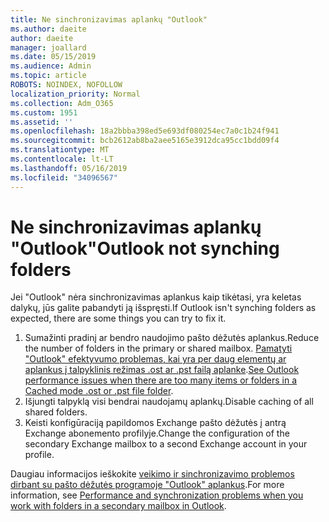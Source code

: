 ```yaml
---
title: Ne sinchronizavimas aplankų "Outlook"
ms.author: daeite
author: daeite
manager: joallard
ms.date: 05/15/2019
ms.audience: Admin
ms.topic: article
ROBOTS: NOINDEX, NOFOLLOW
localization_priority: Normal
ms.collection: Adm_O365
ms.custom: 1951
ms.assetid: ''
ms.openlocfilehash: 18a2bbba398ed5e693df080254ec7a0c1b24f941
ms.sourcegitcommit: bcb2612ab8ba2aee5165e3912dca95cc1bdd09f4
ms.translationtype: MT
ms.contentlocale: lt-LT
ms.lasthandoff: 05/16/2019
ms.locfileid: "34096567"
---
```

# <a name="outlook-not-synching-folders"></a><span data-ttu-id="d3788-102">Ne sinchronizavimas aplankų "Outlook"</span><span class="sxs-lookup"><span data-stu-id="d3788-102">Outlook not synching folders</span></span>

<span data-ttu-id="d3788-103">Jei "Outlook" nėra sinchronizavimas aplankus kaip tikėtasi, yra keletas dalykų, jūs galite pabandyti ją išspręsti.</span><span class="sxs-lookup"><span data-stu-id="d3788-103">If Outlook isn't synching folders as expected, there are some things you can try to fix it.</span></span>

1. <span data-ttu-id="d3788-104">Sumažinti pradinį ar bendro naudojimo pašto dėžutės aplankus.</span><span class="sxs-lookup"><span data-stu-id="d3788-104">Reduce the number of folders in the primary or shared mailbox.</span></span> <span data-ttu-id="d3788-105">[Pamatyti "Outlook" efektyvumo problemas, kai yra per daug elementų ar aplankus į talpyklinis režimas .ost ar .pst failą aplanke](https://support.microsoft.com/help/2768656).</span><span class="sxs-lookup"><span data-stu-id="d3788-105">[See Outlook performance issues when there are too many items or folders in a Cached mode .ost or .pst file folder](https://support.microsoft.com/help/2768656).</span></span>
2. <span data-ttu-id="d3788-106">Išjungti talpyklą visi bendrai naudojamų aplankų.</span><span class="sxs-lookup"><span data-stu-id="d3788-106">Disable caching of all shared folders.</span></span>
3. <span data-ttu-id="d3788-107">Keisti konfigūraciją papildomos Exchange pašto dėžutės į antrą Exchange abonemento profilyje.</span><span class="sxs-lookup"><span data-stu-id="d3788-107">Change the configuration of the secondary Exchange mailbox to a second Exchange account in your profile.</span></span>
 
<span data-ttu-id="d3788-108">Daugiau informacijos ieškokite [veikimo ir sinchronizavimo problemos dirbant su pašto dėžutės programoje "Outlook" aplankus](https://support.microsoft.com/help/3115602).</span><span class="sxs-lookup"><span data-stu-id="d3788-108">For more information, see [Performance and synchronization problems when you work with folders in a secondary mailbox in Outlook](https://support.microsoft.com/help/3115602).</span></span>